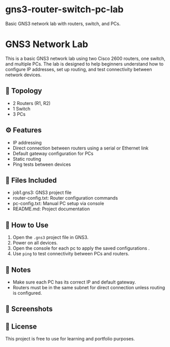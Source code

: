 # gns3-router-switch-pc-lab
Basic GNS3 network lab with routers, switch, and PCs.
# GNS3 Network Lab

This is a basic GNS3 network lab using two Cisco 2600 routers, one switch, and multiple PCs. The lab is designed to help beginners understand how to configure IP addresses, set up routing, and test connectivity between network devices.

## 🧩 Topology
- 2 Routers (R1, R2)
- 1 Switch
- 3 PCs 

## ⚙️ Features
- IP addressing
- Direct connection between routers using a serial or Ethernet link
- Default gateway configuration for PCs
- Static routing 
- Ping tests between devices

## 📁 Files Included
- job1.gns3: GNS3 project file
- router-config.txt: Router configuration commands
- pc-config.txt: Manual PC setup via console
- README.md: Project documentation

## 🚀 How to Use
1. Open the `.gns3` project file in GNS3.
2. Power on all devices.
3. Open the console for each pc to apply the saved configurations .
4. Use `ping` to test connectivity between PCs and routers.

## 🧠 Notes
- Make sure each PC has its correct IP and default gateway.
- Routers must be in the same subnet for direct connection unless routing is configured.

## 📸 Screenshots 


## 📜 License
This project is free to use for learning and portfolio purposes.
